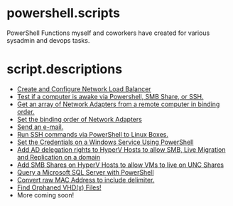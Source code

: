 powershell.scripts
==========

PowerShell Functions myself and coworkers have created for various sysadmin and devops tasks.

script.descriptions
======

* [Create and Configure Network Load Balancer](https://github.com/alexinslc/powershell/blob/master/ConfigureNLB.ps1)
* [Test if a computer is awake via Powershell, SMB Share, or SSH.](https://github.com/alexinslc/powershell/blob/master/Test-IsAwake.ps1)
* [Get an array of Network Adapters from a remote computer in binding order.](https://github.com/alexinslc/powershell/blob/master/Get-NICBindings.ps1)
* [Set the binding order of Network Adapters]()
* [Send an e-mail.](https://github.com/alexinslc/powershell/blob/master/Send-Email.ps1)
* [Run SSH commands via PowerShell to Linux Boxes.](https://github.com/alexinslc/powershell/blob/master/Invoke-SSHCommand.ps1)
* [Set the Credentials on a Windows Service Using PowerShell](https://github.com/alexinslc/powershell/blob/master/Set-ServiceCreds.ps1)
* [Add AD delegation rights to HyperV Hosts to allow SMB, Live Migration and Replication on a domain](https://github.com/alexinslc/powershell/blob/master/Set-ConstrainedDelegation.ps1)
* [Add SMB Shares on HyperV Hosts to allow VMs to live on UNC Shares](https://github.com/alexinslc/powershell/blob/master/Set-SMBShares.ps1)
* [Query a Microsoft SQL Server with PowerShell](https://github.com/alexinslc/powershell/blob/master/Get-SQL.ps1)
* [Convert raw MAC Address to include delimiter.](https://github.com/alexinslc/powershell/blob/master/ConvertTo-MacAddress.ps1)
* [Find Orphaned VHD(x) Files!](https://github.com/alexinslc/powershell/blob/master/Get-OrphanedVHDs.ps1)
* More coming soon!
